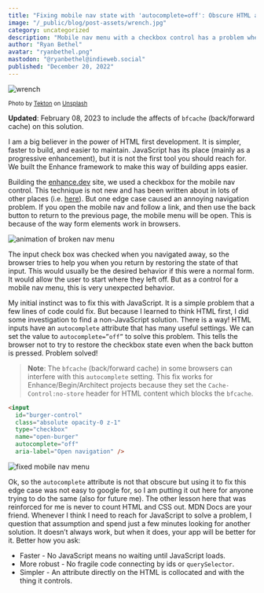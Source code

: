 ```yaml
---
title: "Fixing mobile nav state with 'autocomplete=off': Obscure HTML attributes FTW"
image: "/_public/blog/post-assets/wrench.jpg"
category: uncategorized
description: "Mobile nav menu with a checkbox control has a problem when using the back button to navigate. We fix this using only HTML attributes."
author: "Ryan Bethel"
avatar: "ryanbethel.png"
mastodon: "@ryanbethel@indieweb.social"
published: "December 20, 2022"
---
```


![wrench](/_public/blog/post-assets/wrench.jpg)

<small>

Photo by [Tekton](https://unsplash.com/@tekton_tools?utm_source=unsplash&utm_medium=referral&utm_content=creditCopyText) on [Unsplash](https://unsplash.com/s/photos/wrench?utm_source=unsplash&utm_medium=referral&utm_content=creditCopyText)

</small>

**Updated**:  February 08, 2023 to include the affects of `bfcache` (back/forward cache) on this solution.

I am a big believer in the power of HTML first development.
It is simpler, faster to build, and easier to maintain.
JavaScript has its place (mainly as a progressive enhancement), but it is not the first tool you should reach for.
We built the Enhance framework to make this way of building apps easier.

Building the [enhance.dev](https://enhance.dev) site, we used a checkbox for the mobile nav control.
This technique is not new and has been written about in lots of other places (i.e. [here](https://css-tricks.com/three-css-alternatives-to-javascript-navigation/#aa-alternative-3-the-css-only-hamburger-menu)).
But one edge case caused an annoying navigation problem.
If you open the mobile nav and follow a link, and then use the back button to return to the previous page, the mobile menu will be open.
This is because of the way form elements work in browsers.

![animation of broken nav menu](/_public/blog/post-assets/mobile-nav-broken.gif)

The input check box was checked when you navigated away, so the browser tries to help you when you return by restoring the state of that input.
This would usually be the desired behavior if this were a normal form.
It would allow the user to start where they left off.
But as a control for a mobile nav menu, this is very unexpected behavior.

My initial instinct was to fix this with JavaScript.
It is a simple problem that a few lines of code could fix.
But because I learned to think HTML first, I did some investigation to find a non-JavaScript solution.
There is a way! HTML inputs have an `autocomplete` attribute that has many useful settings.
We can set the value to `autocomplete=”off”` to solve this problem.
This tells the browser not to try to restore the checkbox state even when the back button is pressed.
Problem solved!

> **Note**: The `bfcache` (back/forward cache) in some browsers can interfere with this `autocomplete` setting. This fix works for Enhance/Begin/Architect projects because they set the `Cache-Control:no-store` header for HTML content which blocks the `bfcache`.



```html
<input
  id="burger-control"
  class="absolute opacity-0 z-1"
  type="checkbox"
  name="open-burger"
  autocomplete="off"
  aria-label="Open navigation" />
```

![fixed mobile nav menu](/_public/blog/post-assets/mobile-nav-fixed.gif)

Ok, so the `autocomplete` attribute is not that obscure but using it to fix this edge case was not easy to google for,
so I am putting it out here for anyone trying to do the same (also for future me).
The other lesson here that was reinforced for me is never to count HTML and CSS out.
MDN Docs are your friend.
Whenever I think I need to reach for JavaScript to solve a problem, I question that assumption and spend just a few minutes looking for another solution.
It doesn’t always work, but when it does, your app will be better for it.
Better how you ask:

* Faster - No JavaScript means no waiting until JavaScript loads.
* More robust - No fragile code connecting by ids or `querySelector`.
* Simpler - An attribute directly on the HTML is collocated and with the thing it controls.
